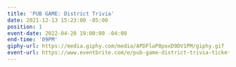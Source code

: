 ```yaml
---
title: 'PUB GAME: District Trivia'
date: 2021-12-13 15:23:00 -05:00
position: 1
event-date: 2022-04-28 19:00:00 -04:00
end-time: '09PM'
giphy-url: https://media.giphy.com/media/APDFlaP8poxD9DV1PM/giphy.gif
event-url: https://www.eventbrite.com/e/pub-game-district-trivia-tickets-311863681667
---
```


